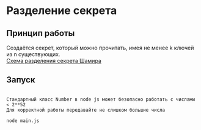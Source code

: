 # Разделение секрета


## Принцип работы

Создаётся секрет, который можно прочитать, имея не менее k ключей из n существующих.<br/>
[Схема разделения секрета Шамира](https://ru.wikipedia.org/wiki/%D0%A1%D1%85%D0%B5%D0%BC%D0%B0_%D1%80%D0%B0%D0%B7%D0%B4%D0%B5%D0%BB%D0%B5%D0%BD%D0%B8%D1%8F_%D1%81%D0%B5%D0%BA%D1%80%D0%B5%D1%82%D0%B0_%D0%A8%D0%B0%D0%BC%D0%B8%D1%80%D0%B0)


## Запуск
```

Стандартный класс Number в node js может безопасно работать с числами < 2**52
Для корректной работы передавайте не слишком большие числа

node main.js
```
